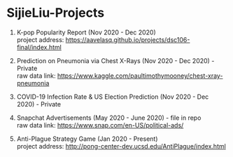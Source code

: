# SijieLiu-Projects

1. K-pop Popularity Report (Nov 2020 - Dec 2020)\
project address: https://aavelasq.github.io/projects/dsc106-final/index.html

2. Prediction on Pneumonia via Chest X-Rays (Nov 2020 - Dec 2020) - Private\
raw data link: https://www.kaggle.com/paultimothymooney/chest-xray-pneumonia

3. COVID-19 Infection Rate & US Election Prediction (Nov 2020 - Dec 2020) - Private

4. Snapchat Advertisements (May 2020 - June 2020) - file in repo\
raw data link: https://www.snap.com/en-US/political-ads/

5. Anti-Plague Strategy Game (Jan 2020 - Present)\
project address: http://pong-center-dev.ucsd.edu/AntiPlague/index.html
